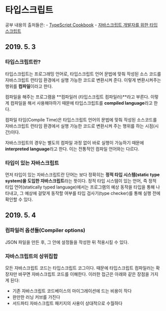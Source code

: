 # 타입스크립트

공부 내용의 출처들은: - [TypeScript Cookbook](https://www.notion.so/TypeScript-Cookbook-727820ac0d4544498ebe732e940816f4) - [자바스크립트 개발자를 위한 타입스크립트](https://ahnheejong.gitbook.io/ts-for-jsdev/)

## 2019. 5. 3

### 타입스크립트란?

타입스크립트는 프로그래밍 언어로, 타입스크립트 언어 문법에 맞춰 작성된 소스 코드를 자바스크립트 런타임 환경에서 실행 가능한 코드로 변환시켜 준다. 이렇게 변환시켜주는 행위를 **컴파일**이라고 한다.

컴파일을 해주는 프로그램을 **컴파일러 (타입스크립트 컴파일러)**라고 부른다. 이렇게 컴파일을 해서 사용해야하기 때문에 타입스크립트를 **compiled language**라고 한다.

컴파일 타임(Compile Time)은 타입스크립트 언어의 문법에 맞춰 작성된 소스코드를 자바스크립트 런타임 환경에서 실행 가능한 코드로 변환시켜 주는 행위를 하는 시점(시간)이다.

자바스크립트의 경우는 별도의 컴파일 과정 없이 바로 실행이 가능하기 때문에 **interpreted language**라고 한다. 이는 전통적인 컴파일 언어와는 다르다.

### 타입이 있는 자바스크립트

먼저 타입이 있는 자바스크립트란 단어는 보다 정확히는 **정적 타입 시스템(static type system)을 도입한 자바스크립트**라는 뜻이다. 정적 타입 시스템이 있는 언어, 즉 정적 타입 언어(statically typed language)에서는 프로그램의 예상 동작을 타입을 통해 나타내고, 그 예상에 걸맞게 동작할 여부를 타입 검사기(type checker)를 통해 실행 전에 확인할 수 있다.

## 2019. 5. 4

### 컴파일러 옵션들(Compiler options)

JSON 파일을 만든 후, 그 안에 설정들을 작성한 뒤 적용시킬 수 있다.

### 자바스크립트의 상위집합

모든 자바스크립트 코드는 타입스크립트 코그이다. 때문에 타입스크립트 컴파일러는 확장자만 바꾸면 자바스크립트 코드를 이해한다. 이러한 접근은 아래와 같은 장점을 가지게 된다:

- 기존 자바스크립트 코드베이스의 마이그레이션에 드는 비용이 작다
- 완만한 러닝 커브를 가진다
- 서드파티 자바스크립트 패키지의 사용이 상대적으로 수월하다
